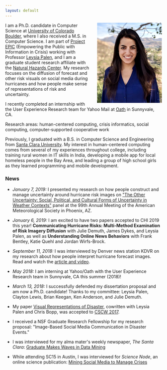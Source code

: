 ```yaml
---
layout: default
---
```



<img src="/assets/headshot.jpg" alt="headshot" style="width: 208px; margin-left: 20px;" align="right"/>


I am a Ph.D. candidate in Computer Science at <a target="_blank" href="http://colorado.edu">University of Colorado Boulder</a>, where I also received a M.S. in Computer Science. I am part of <a target="_blank" href="http://epic.cs.colorado.edu/">Project EPIC</a> (Empowering the Public with Information in Crisis) working with Professor <a target="_blank" href="http://cmci.colorado.edu/~palen/">Leysia Palen</a>, and I am a graduate student research affiliate with the <a target="_blank" href="
https://hazards.colorado.edu/">Natural Hazards Center</a>. My research focuses on the diffusion of forecast and other risk visuals on social media during hurricanes and how people make sense of representations of risk and uncertainty.

I recently completed an internship with the User Experience Research team for Yahoo Mail at <a target="_blank" href="https://www.oath.com/">Oath</a> in Sunnyvale, CA.

Research areas: human-centered computing, crisis informatics, social computing, computer-supported cooperative work

Previously, I graduated with a B.S. in Computer Science and Engineering from <a target="_blank" href="http://scu.edu">Santa Clara University</a>. My interest in human-centered computing comes from several of my experiences throughout college, including training rural women in IT skills in India, developing a mobile app for local homeless people in the Bay Area, and leading a group of high school girls as they learned programming and mobile development.  




### News

* *January 7, 2019:* I presented my research on how people construct and manage uncertainty around hurricane risk images on <a target="_blank" href="https://annual.ametsoc.org/index.cfm/2019/programs/conferences-and-symposia/14th-symposium-on-societal-applications-policy-research-and-practice/the-other-uncertainty/">"The Other Uncertainty: Social, Political, and Cultural Forms of Uncertainty in Weather Contexts"</a> panel at the 99th Annual Meeting of the American Meteorological Society in Phoenix, AZ. 

* *January 6, 2019:* I am excited to have two papers accepted to CHI 2019 this year! **Communicating Hurricane Risks: Multi-Method Examination of Risk Imagery Diffusion** with Julie Demuth, James Dykes, and Leysia Palen, as well as **Understanding Online News Behaviors** with Frank Bentley, Katie Quehl and Jordan Wirfs-Brock.

* *September 11, 2018:* I was interviewed by Denver news station KDVR on my research about how people interpret hurricane forecast images. Read and watch the <a target="_blank" href="https://kdvr.com/2018/09/11/twitter-could-be-confusing-people-who-need-crucial-hurricane-information/">article and video</a>.

* *May 2018:* I am interning at Yahoo/Oath with the User Experience Research team in Sunnyvale, CA this summer (2018)!

* *March 13, 2018:* I successfully defended my dissertation proposal and am now a Ph.D. candidate! Thanks to my committee: Leysia Palen, Clayton Lewis, Brian Keegan, Ken Anderson, and Julie Demuth.

* My paper <a target="_blank" href="
http://dl.acm.org/authorize?N21352">Visual Representations of Disaster</a>, cowritten with Leysia Palen and Chris Bopp, was accepted to <a target="_blank" href="
https://cscw.acm.org/2017/">CSCW 2017</a>.

* I received a NSF Graduate Research Fellowship for my research proposal: "Image-Based Social Media Communication in Disaster Events."

* I was interviewed for my alma mater's weekly newspaper, *The Santa Clara*: <a target="_blank" href="
http://thesantaclara.org/graduate-makes-waves-in-data-mining/">Graduate Makes Waves in Data Mining</a>

* While attending SC15 in Austin, I was interviewed for *Science Node*, an online science publication: <a target="_blank" href="
https://sciencenode.org/feature/mining-social-media-to-manage-crises.php">Mining Social Media to Manage Crises</a>
